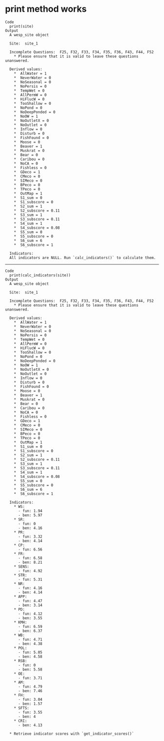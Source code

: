 # print method works

    Code
      print(site)
    Output
      A wesp_site object
      
      Site:  site_1 
      
      Incomplete Questions:  F25, F32, F33, F34, F35, F36, F43, F44, F52 
        * Please ensure that it is valid to leave these questions unanswered.
      
      Derived values:
        *  AllWater = 1
        *  NeverWater = 0
        *  NoSeasonal = 0
        *  NoPersis = 0
        *  TempWet = 0
        *  AllPermW = 0
        *  HiFlucW = 0
        *  TooShallow = 0
        *  NoPond = 0
        *  NoDeepPonded = 0
        *  NoOW = 1
        *  NoOutletX = 0
        *  NoOutlet = 0
        *  Inflow = 0
        *  Disturb = 0
        *  FishFound = 0
        *  Moose = 0
        *  Beaver = 1
        *  Muskrat = 0
        *  Bear = 0
        *  Caribou = 0
        *  NoCA = 0
        *  Fishless = 0
        *  GDeco = 1
        *  CMeco = 0
        *  SIMeco = 0
        *  BPeco = 0
        *  TPeco = 0
        *  OutMap = 1
        *  S1_sum = 0
        *  S1_subscore = 0
        *  S2_sum = 1
        *  S2_subscore = 0.11
        *  S3_sum = 1
        *  S3_subscore = 0.11
        *  S4_sum = 1
        *  S4_subscore = 0.08
        *  S5_sum = 0
        *  S5_subscore = 0
        *  S6_sum = 6
        *  S6_subscore = 1
      
      Indicators:
      All indicators are NULL. Run `calc_indicators()` to calculate them.

---

    Code
      print(calc_indicators(site))
    Output
      A wesp_site object
      
      Site:  site_1 
      
      Incomplete Questions:  F25, F32, F33, F34, F35, F36, F43, F44, F52 
        * Please ensure that it is valid to leave these questions unanswered.
      
      Derived values:
        *  AllWater = 1
        *  NeverWater = 0
        *  NoSeasonal = 0
        *  NoPersis = 0
        *  TempWet = 0
        *  AllPermW = 0
        *  HiFlucW = 0
        *  TooShallow = 0
        *  NoPond = 0
        *  NoDeepPonded = 0
        *  NoOW = 1
        *  NoOutletX = 0
        *  NoOutlet = 0
        *  Inflow = 0
        *  Disturb = 0
        *  FishFound = 0
        *  Moose = 0
        *  Beaver = 1
        *  Muskrat = 0
        *  Bear = 0
        *  Caribou = 0
        *  NoCA = 0
        *  Fishless = 0
        *  GDeco = 1
        *  CMeco = 0
        *  SIMeco = 0
        *  BPeco = 0
        *  TPeco = 0
        *  OutMap = 1
        *  S1_sum = 0
        *  S1_subscore = 0
        *  S2_sum = 1
        *  S2_subscore = 0.11
        *  S3_sum = 1
        *  S3_subscore = 0.11
        *  S4_sum = 1
        *  S4_subscore = 0.08
        *  S5_sum = 0
        *  S5_subscore = 0
        *  S6_sum = 6
        *  S6_subscore = 1
      
      Indicators:
        * WS:  
          - fun: 1.94 
          - ben: 5.97 
        * SR:  
          - fun: 0 
          - ben: 4.16 
        * PR:  
          - fun: 3.32 
          - ben: 4.14 
        * CP:  
          - fun: 6.56 
        * FR:  
          - fun: 6.58 
          - ben: 8.21 
        * SENS:  
          - fun: 4.92 
        * STR:  
          - fun: 5.31 
        * NR:  
          - fun: 4.16 
          - ben: 4.14 
        * APP:  
          - fun: 4.47 
          - ben: 3.14 
        * PD:  
          - fun: 4.12 
          - ben: 3.55 
        * KMH:  
          - fun: 6.59 
          - ben: 6.37 
        * WB:  
          - fun: 4.71 
          - ben: 4.38 
        * POL:  
          - fun: 5.05 
          - ben: 4.58 
        * RSB:  
          - fun: 0 
          - ben: 5.58 
        * OE:  
          - fun: 3.71 
        * AM:  
          - fun: 4.79 
          - ben: 7.46 
        * FH:  
          - fun: 3.04 
          - ben: 1.57 
        * SFTS:  
          - fun: 3.55 
          - ben: 4 
        * CRI:  
          - ben: 4.13 
      
      * Retrieve indicator scores with `get_indicator_scores()`

